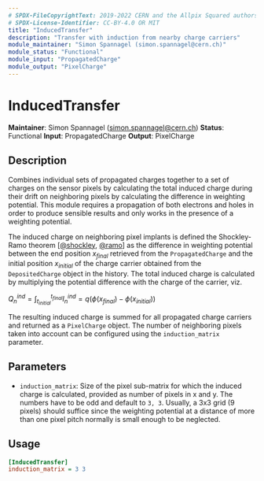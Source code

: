 ```yaml
---
# SPDX-FileCopyrightText: 2019-2022 CERN and the Allpix Squared authors
# SPDX-License-Identifier: CC-BY-4.0 OR MIT
title: "InducedTransfer"
description: "Transfer with induction from nearby charge carriers"
module_maintainer: "Simon Spannagel (simon.spannagel@cern.ch)"
module_status: "Functional"
module_input: "PropagatedCharge"
module_output: "PixelCharge"
---
```


# InducedTransfer
**Maintainer**: Simon Spannagel (simon.spannagel@cern.ch)
**Status**: Functional
**Input**: PropagatedCharge
**Output**: PixelCharge

## Description
Combines individual sets of propagated charges together to a set of charges on the sensor pixels by calculating the total induced charge during their drift on neighboring pixels by calculating the difference in weighting potential.
This module requires a propagation of both electrons and holes in order to produce sensible results and only works in the presence of a weighting potential.

The induced charge on neighboring pixel implants is defined the Shockley-Ramo theorem \[[@shockley], [@ramo]\] as the difference in weighting potential between the end position $`x_{final}`$ retrieved from the `PropagatedCharge` and the initial position $`x_{initial}`$ of the charge carrier obtained from the `DepositedCharge` object in the history.
The total induced charge is calculated by multiplying the potential difference with the charge of the carrier, viz.

$` Q_n^{ind}  = \int_{t_{initial}}^{t_{final}} I_n^{ind} = q \left( \phi (x_{final}) - \phi(x_{initial}) \right)`$

The resulting induced charge is summed for all propagated charge carriers and returned as a `PixelCharge` object. The number of neighboring pixels taken into account can be configured using the `induction_matrix` parameter.

## Parameters
* `induction_matrix`: Size of the pixel sub-matrix for which the induced charge is calculated, provided as number of pixels in x and y. The numbers have to be odd and default to `3, 3`. Usually, a 3x3 grid (9 pixels) should suffice since the weighting potential at a distance of more than one pixel pitch normally is small enough to be neglected.

## Usage
```ini
[InducedTransfer]
induction_matrix = 3 3
```

[@shockley]: https://doi.org/10.1063/1.1710367
[@ramo]: https://doi.org/10.1109/JRPROC.1939.228757
